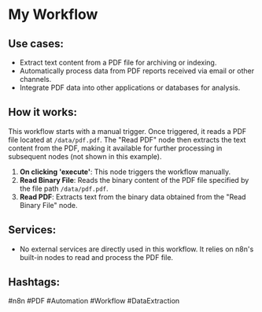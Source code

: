 # My Workflow

## Use cases:

- Extract text content from a PDF file for archiving or indexing.
- Automatically process data from PDF reports received via email or other channels.
- Integrate PDF data into other applications or databases for analysis.

## How it works:

This workflow starts with a manual trigger. Once triggered, it reads a PDF file located at `/data/pdf.pdf`. The "Read PDF" node then extracts the text content from the PDF, making it available for further processing in subsequent nodes (not shown in this example).

1.  **On clicking 'execute'**: This node triggers the workflow manually.
2.  **Read Binary File**: Reads the binary content of the PDF file specified by the file path `/data/pdf.pdf`.
3.  **Read PDF**: Extracts text from the binary data obtained from the "Read Binary File" node.

## Services:

- No external services are directly used in this workflow. It relies on n8n's built-in nodes to read and process the PDF file.

## Hashtags:

#n8n #PDF #Automation #Workflow #DataExtraction

